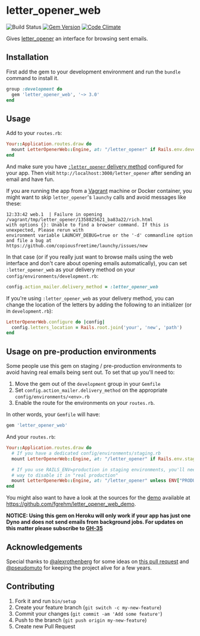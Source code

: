 # letter_opener_web

![Build Status](https://github.com/fgrehm/letter_opener_web/actions/workflows/main.yml/badge.svg)
[![Gem Version](https://badge.fury.io/rb/letter_opener_web.svg)](http://badge.fury.io/rb/letter_opener_web)
[![Code Climate](https://codeclimate.com/github/fgrehm/letter_opener_web.svg)](https://codeclimate.com/github/fgrehm/letter_opener_web)

Gives [letter_opener](https://github.com/ryanb/letter_opener) an interface for
browsing sent emails.

## Installation

First add the gem to your development environment and run the `bundle` command to install it.

```ruby
group :development do
  gem 'letter_opener_web', '~> 3.0'
end
```

## Usage

Add to your `routes.rb`:

```ruby
Your::Application.routes.draw do
  mount LetterOpenerWeb::Engine, at: "/letter_opener" if Rails.env.development?
end
```

And make sure you have [`:letter_opener` delivery method](https://github.com/ryanb/letter_opener#rails-setup)
configured for your app. Then visit `http://localhost:3000/letter_opener` after
sending an email and have fun.

If you are running the app from a [Vagrant](http://vagrantup.com) machine or Docker
container, you might want to skip `letter_opener`'s `launchy` calls and avoid messages
like these:

```terminal
12:33:42 web.1  | Failure in opening /vagrant/tmp/letter_opener/1358825621_ba83a22/rich.html
with options {}: Unable to find a browser command. If this is unexpected, Please rerun with
environment variable LAUNCHY_DEBUG=true or the '-d' commandline option and file a bug at
https://github.com/copiousfreetime/launchy/issues/new
```

In that case (or if you really just want to browse mails using the web interface and
don't care about opening emails automatically), you can set `:letter_opener_web` as
your delivery method on your `config/environments/development.rb`:

```ruby
config.action_mailer.delivery_method = :letter_opener_web
```

If you're using `:letter_opener_web` as your delivery method, you can change the location of
the letters by adding the following to an initializer (or in `development.rb`):

```ruby
LetterOpenerWeb.configure do |config|
  config.letters_location = Rails.root.join('your', 'new', 'path')
end
```

## Usage on pre-production environments

Some people use this gem on staging / pre-production environments to avoid having real emails
being sent out. To set that up you'll need to:

1. Move the gem out of the `development` group in your `Gemfile`
2. Set `config.action_mailer.delivery_method` on the appropriate `config/environments/<env>.rb`
3. Enable the route for the environments on your `routes.rb`.

In other words, your `Gemfile` will have:

```ruby
gem 'letter_opener_web'
```

And your `routes.rb`:

```ruby
Your::Application.routes.draw do
  # If you have a dedicated config/environments/staging.rb
  mount LetterOpenerWeb::Engine, at: "/letter_opener" if Rails.env.staging?

  # If you use RAILS_ENV=production in staging environments, you'll need another
  # way to disable it in "real production"
  mount LetterOpenerWeb::Engine, at: "/letter_opener" unless ENV["PRODUCTION_FOR_REAL"]
end
```

You might also want to have a look at the sources for the [demo](http://letter-opener-web.herokuapp.com)
available at https://github.com/fgrehm/letter_opener_web_demo.

**NOTICE: Using this gem on Heroku will only work if your app has just one Dyno
and does not send emails from background jobs. For updates on this matter please
subscribe to [GH-35](https://github.com/fgrehm/letter_opener_web/issues/35)**

## Acknowledgements

Special thanks to [@alexrothenberg](https://github.com/alexrothenberg) for some
ideas on [this pull request](https://github.com/ryanb/letter_opener/pull/12) and
[@pseudomuto](https://github.com/pseudomuto) for keeping the project alive for a
few years.

## Contributing

1. Fork it and run `bin/setup`
2. Create your feature branch (`git switch -c my-new-feature`)
3. Commit your changes (`git commit -am 'Add some feature'`)
4. Push to the branch (`git push origin my-new-feature`)
5. Create new Pull Request

